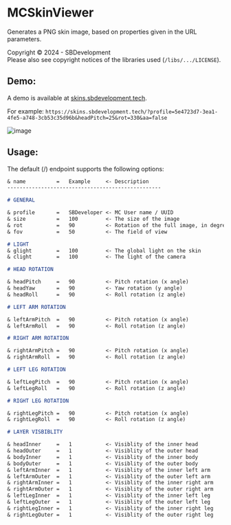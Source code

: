 # MCSkinViewer

Generates a PNG skin image, based on properties given in the URL parameters.

Copyright &copy; 2024 - SBDevelopment\
Please also see copyright notices of the libraries used (`/libs/.../LICENSE`).

## Demo:

A demo is available at [skins.sbdevelopment.tech](https://skins.sbdevelopment.tech/).

For example: `https://skins.sbdevelopment.tech/?profile=5e4723d7-3ea1-4fe5-a748-3cb53c35d96b&headPitch=25&rot=330&aa=false`

![image](https://skins.sbdevelopment.tech/?profile=5e4723d7-3ea1-4fe5-a748-3cb53c35d96b&headPitch=25&rot=330&aa=false)

## Usage:

The default (/) endpoint supports the following options:
```md
& name          =   Example     <- Description
--------------------------------------------------

# GENERAL

& profile       =   SBDeveloper <- MC User name / UUID
& size          =   100         <- The size of the image
& rot           =   90          <- Rotation of the full image, in degrees.
& fov           =   50          <- The field of view

# LIGHT
& glight        =   100         <- The global light on the skin
& clight        =   100         <- The light of the camera

# HEAD ROTATION

& headPitch     =   90          <- Pitch rotation (x angle)
& headYaw       =   90          <- Yaw rotation (y angle)
& headRoll      =   90          <- Roll rotation (z angle)

# LEFT ARM ROTATION

& leftArmPitch  =   90          <- Pitch rotation (x angle)
& leftArmRoll   =   90          <- Roll rotation (z angle)

# RIGHT ARM ROTATION

& rightArmPitch =   90          <- Pitch rotation (x angle)
& rightArmRoll  =   90          <- Roll rotation (z angle)

# LEFT LEG ROTATION

& leftLegPitch  =   90          <- Pitch rotation (x angle)
& leftLegRoll   =   90          <- Roll rotation (z angle)

# RIGHT LEG ROTATION

& rightLegPitch =   90          <- Pitch rotation (x angle)
& rightLegRoll  =   90          <- Roll rotation (z angle)

# LAYER VISBIBLITY

& headInner     =   1           <- Visiblity of the inner head
& headOuter     =   1           <- Visiblity of the outer head
& bodyInner     =   1           <- Visiblity of the inner body
& bodyOuter     =   1           <- Visiblity of the outer body
& leftArmInner  =   1           <- Visiblity of the inner left arm
& leftArmOuter  =   1           <- Visiblity of the outer left arm
& rightArmInner =   1           <- Visiblity of the inner right arm
& rightArmOuter =   1           <- Visiblity of the outer right arm
& leftLegInner  =   1           <- Visiblity of the inner left leg
& leftLegOuter  =   1           <- Visiblity of the outer left leg
& rightLegInner =   1           <- Visiblity of the inner right leg
& rightLegOuter =   1           <- Visiblity of the outer right leg
```

